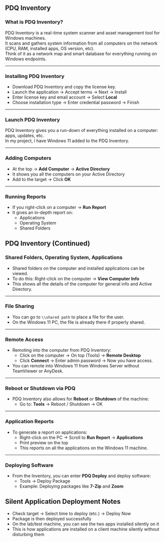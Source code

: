 ## PDQ Inventory

### What is PDQ Inventory?

PDQ Inventory is a real-time system scanner and asset management tool for Windows machines.  
It scans and gathers system information from all computers on the network (CPU, RAM, installed apps, OS version, etc).  
Think of it as a network map and smart database for everything running on Windows endpoints.

---

### Installing PDQ Inventory

- Download PDQ Inventory and copy the license key.
- Launch the application → Accept terms → Next → Install
- Enter license key and email account → Select **Local**
- Choose installation type → Enter credential password → Finish

---

### Launch PDQ Inventory

PDQ Inventory gives you a run-down of everything installed on a computer: apps, updates, etc.  
In my project, I have Windows 11 added to the PDQ Inventory.

---

### Adding Computers

- At the top → **Add Computer** → **Active Directory**
- It shows you all the computers on your Active Directory
- Add to the target → Click **OK**

---

### Running Reports

- If you right-click on a computer → **Run Report**
- It gives an in-depth report on:
  - Applications
  - Operating System
  - Shared Folders
## PDQ Inventory (Continued)

### Shared Folders, Operating System, Applications

- Shared folders on the computer and installed applications can be viewed.
- To do this: Right-click on the computer → **View Computer Info**
- This shows all the details of the computer for general info and Active Directory.

---

### File Sharing

- You can go to `\\shared path` to place a file for the user.
- On the Windows 11 PC, the file is already there if properly shared.

---

### Remote Access

- Remoting into the computer from PDQ Inventory:
  - Click on the computer → On top (Tools) → **Remote Desktop**
  - Click **Connect** → Enter admin password → Now you have access.
- You can remote into Windows 11 from Windows Server without TeamViewer or AnyDesk.

---

### Reboot or Shutdown via PDQ

- PDQ Inventory also allows for **Reboot** or **Shutdown** of the machine:
  - Go to: **Tools** → Reboot / Shutdown → OK

---

### Application Reports

- To generate a report on applications:
  - Right-click on the PC → Scroll to **Run Report** → **Applications**
  - Print preview on the top
  - This reports on all the applications on the Windows 11 machine.

---

### Deploying Software

- From the Inventory, you can enter **PDQ Deploy** and deploy software:
  - Tools → Deploy Package
  - Example: Deploying packages like **7-Zip** and **Zoom**
## Silent Application Deployment Notes

- Check target → Select time to deploy (etc.) → Deploy Now
- Package is then deployed successfully
- On the lab/test machine, you can see the two apps installed silently on it
- This is how applications are installed on a client machine silently without disturbing them
